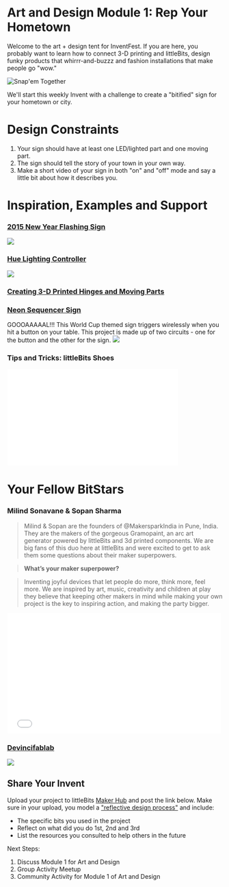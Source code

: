 # Art and Design Module 1: Rep Your Hometown

Welcome to the art + design tent for InventFest. If you are here, you probably want to learn how to connect 3-D printing and littleBits, design funky products that whirrr-and-buzzz and fashion installations that make people go "wow." 

![Snap'em Together](https://pbs.twimg.com/media/B5LVuhGIUAEQVid.jpg)

We'll start this weekly Invent with a challenge to create a "bitified" sign for your hometown or city. 

# Design Constraints
1. Your sign should have at least one LED/lighted part and one moving part. 
2. The sign should tell the story of your town in your own way.
3. Make a short video of your sign in both "on" and "off" mode and say a little bit about how it describes you.

# Inspiration, Examples and Support

### [2015 New Year Flashing Sign](http://littlebits.cc/projects/2015-new-year-flashing-sign)
![](/https://lb-community.s3.amazonaws.com/uploads/image/asset/6590/large_filled_photo__1_.JPG)

### [Hue Lighting Controller](http://littlebits.cc/projects/littlebits-hue-lighting-controller)
![](/https://lb-community.s3.amazonaws.com/uploads/image/asset/6506/large_filled_IMG_8996.JPG)

### [Creating 3-D Printed Hinges and Moving Parts](https://www.shapeways.com/blog/archives/141-Creating-hinges-and-moving-parts.html)

### [Neon Sequencer Sign](http://littlebits.cc/projects/animated-image-sequencer)
GOOOAAAAAL!!! This World Cup themed sign triggers wirelessly when you hit a button on your table. This project is made up of two circuits - one for the button and the other for the sign.
![](/https://lb-community.s3.amazonaws.com/uploads/image/asset/4451/large_filled_WorldCupProjectPageGIF_v3.gif)

### Tips and Tricks: littleBits Shoes
<iframe width="400" height="225" src="//www.youtube.com/embed/uF6ZNU-04p4" frameborder="0" allowfullscreen></iframe>

# Your Fellow BitStars
### Milind Sonavane & Sopan Sharma

>Milind & Sopan are the founders of @MakersparkIndia in Pune, India. They are the makers of the gorgeous Gramopaint, an arc art generator powered by littleBits and 3d printed components. We are big fans of this  duo here at littleBits and were excited to get to ask them some questions about their maker superpowers.

>**What’s your maker superpower?**

>Inventing joyful devices that let people do more, think more, feel more. We are inspired by art, music, creativity and children at play they believe that keeping other makers in mind while making your own project is the key to inspiring action, and making the party bigger. 

<iframe src="//player.vimeo.com/video/107115913" width="500" height="281" frameborder="0" webkitallowfullscreen mozallowfullscreen allowfullscreen></iframe>

### [Devincifablab](http://littlebits.cc/users/devincifablab)
![](/https://lb-community.s3.amazonaws.com/uploads/image/asset/6410/large_filled_pacmanbox.png)


## Share Your Invent 
Upload your project to littleBits [Maker Hub](http://littlebits.cc/projects) and post the link below. Make sure in your upload, you model a ["reflective design process"](http://en.wikipedia.org/wiki/Reflective_practice) and include:
- The specific bits you used in the project
- Reflect on what did you do 1st, 2nd and 3rd
- List the resources you consulted to help others in the future

Next Steps:
1. Discuss Module 1 for Art and Design
2. Group Activity Meetup
3. Community Activity for Module 1 of Art and Design
